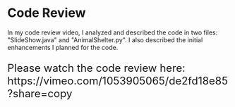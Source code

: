 <h1>Code Review</h1>
<p>In my code review video, I analyzed and described the code in two files: "SlideShow.java" and "AnimalShelter.py". I also described the initial enhancements I planned for the code.</p>
<p style="font-size: 24px;">Please watch the code review here: https://vimeo.com/1053905065/de2fd18e85?share=copy<p>




